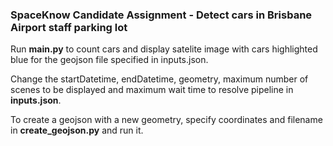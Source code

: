 ### SpaceKnow Candidate Assignment - Detect cars in Brisbane Airport staff parking lot

Run **main.py** to count cars and display satelite image with cars highlighted blue for the geojson file specified in 
inputs.json.

Change the startDatetime, endDatetime, geometry, maximum number of scenes to be displayed and maximum wait time to resolve
pipeline in **inputs.json**.

To create a geojson with a new geometry, specify coordinates and filename in **create_geojson.py** and run it.
